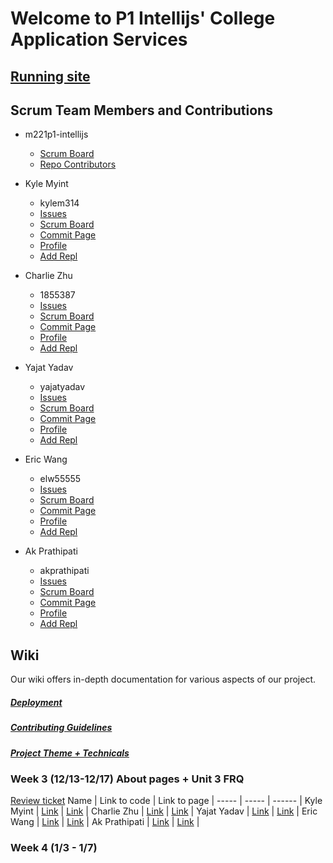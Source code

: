 # Welcome to P1 Intellijs' College Application Services

## [Running site](https://intellijs.cf/)



## Scrum Team Members and Contributions
- m221p1-intellijs 
    - [Scrum Board](https://github.com/yajatyadav/intellijs/projects/1) 
    - [Repo Contributors](https://github.com/yajatyadav/intellijs/graphs/contributors)

- Kyle Myint 
    - kylem314 
    - [Issues](https://github.com/yajatyadav/intellijs/labels/Kyle%20Myint) 
    - [Scrum Board](https://github.com/yajatyadav/intellijs/projects/1?card_filter_query=assignee%3Akylem314) 
    - [Commit Page](https://github.com/yajatyadav/intellijs/commits?author=kylem314)
    - [Profile](https://github.com/kylem314) 
    - [Add Repl](https://replit.com/@KyleMyint/CSA-FRQs#Main.java)


- Charlie Zhu 
    - 1855387 
    - [Issues](https://github.com/yajatyadav/intellijs/labels/Charlie%20Zhu) 
    - [Scrum Board](https://github.com/yajatyadav/intellijs/projects/1?card_filter_query=assignee%3A1855387) 
    - [Commit Page](https://github.com/yajatyadav/intellijs/commits?author=1855387) 
    - [Profile](https://github.com/1855387) 
    - [Add Repl]() 


- Yajat Yadav 
    - yajatyadav 
    - [Issues](https://github.com/yajatyadav/intellijs/labels/Yajat%20Yadav) 
    - [Scrum Board](https://github.com/yajatyadav/intellijs/projects/1?card_filter_query=assignee%3Ayajatyadav) 
    - [Commit Page](https://github.com/yajatyadav/intellijs/commits?author=yajatyadav) 
    - [Profile](https://github.com/yajatyadav) 
    - [Add Repl]() 


- Eric Wang 
    - elw55555 
    - [Issues](https://github.com/yajatyadav/intellijs/labels/Eric%20Wang) 
    - [Scrum Board](https://github.com/yajatyadav/intellijs/projects/1?card_filter_query=assignee%3Aelw55555) 
    - [Commit Page](https://github.com/yajatyadav/intellijs/commits?author=elw55555) 
    - [Profile](https://github.com/elw55555) 
    - [Add Repl]() 


- Ak Prathipati 
    - akprathipati 
    - [Issues](https://github.com/yajatyadav/intellijs/labels/Akshit%20Prathipati) 
    - [Scrum Board](https://github.com/yajatyadav/intellijs/projects/1?card_filter_query=assignee%3Aakprathipati) 
    - [Commit Page](https://github.com/yajatyadav/intellijs/commits?author=akprathipati) 
    - [Profile](https://github.com/akprathipati) 
    - [Add Repl]() 


## Wiki
Our wiki offers in-depth documentation for various aspects of our project.
##### [Deployment](https://github.com/yajatyadav/intellijs/wiki/Deployment)
##### [Contributing Guidelines](https://github.com/yajatyadav/intellijs/wiki/Contributing-Guidelines)
##### [Project Theme + Technicals](https://github.com/yajatyadav/intellijs/wiki/Project-Theme---Technicals)

### Week 3 (12/13-12/17) About pages + Unit 3 FRQ
[Review ticket](https://github.com/yajatyadav/intellijs/issues/10)
Name | Link to code | Link to page |
----- | ----- | ------ |
Kyle Myint | [Link](https://github.com/yajatyadav/intellijs/blob/main/src/main/resources/templates/kyleabout) | [Link](http://intellijs.cf/kyleabout) |
Charlie Zhu | [Link](https://github.com/yajatyadav/intellijs/blob/main/src/main/resources/templates/charlieabout.html) | [Link](http://intellijs.cf/charlieabout) |
Yajat Yadav | [Link](https://github.com/yajatyadav/intellijs/blob/main/src/main/resources/templates/yajat_about.html) | [Link](http://intellijs.cf/yajat_about) |
Eric Wang | [Link](https://github.com/yajatyadav/intellijs/blob/main/src/main/resources/templates/ericabout.html) | [Link](http://intellijs.cf/ericabout) |
Ak Prathipati | [Link](https://github.com/yajatyadav/intellijs/commit/7b31523e7ee1fa9ae5863a146fcd0e0dbc52a04d) | [Link](http://intellijs.cf/akabout) |


### Week 4 (1/3 - 1/7)
